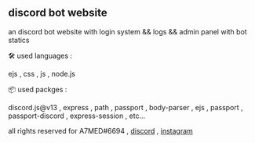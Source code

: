 ## discord bot website 

an discord bot website with login system && logs && admin panel with bot statics

🛠️ used languages : 

ejs , css , js , node.js 

📦 used packges : 

discord.js@v13 , express , path , passport , body-parser , ejs , passport , passport-discord , express-session , etc...

all rights reserved for A7MED#6694 , <a href="https://discordapp.com/users/744183251102335007" >discord</a> , <a href="https://www.instagram.com/1._.a7med._.1" >instagram</a>
